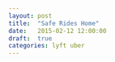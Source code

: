 ```yaml
---
layout: post
title:  "Safe Rides Home"
date:   2015-02-12 12:00:00
draft:  true
categories: lyft uber
---
```

